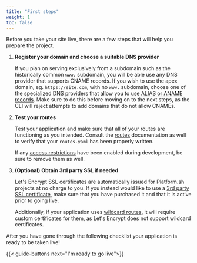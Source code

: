 ```yaml
---
title: "First steps"
weight: 1
toc: false
---
```


Before you take your site live, there are a few steps that will help you prepare the project.

1. **Register your domain and choose a suitable DNS provider**

    If you plan on serving exclusively from a subdomain such as the historically common `www.` subdomain, you will be able use any DNS provider that supports CNAME records. If you wish to use the apex domain, eg. `https://site.com`, with no `www.` subdomain, choose one of the specialized DNS providers that allow you to use [ALIAS or ANAME records](/golive/steps/dns/). Make sure to do this before moving on to the next steps, as the CLI will reject attempts to add domains that do not allow CNAMEs.

2. **Test your routes**

    Test your application and make sure that all of your routes are functioning as you intended. Consult the [routes]() documentation as well to verify that your `routes.yaml` has been properly written.

    If any [access restrictions](/administration/web/configure-environment/#http-access-control) have been enabled during development, be sure to remove them as well.

3. **(Optional) Obtain 3rd party SSL if needed**

    Let's Encrypt SSL certificates are automatically issued for Platform.sh projects at no charge to you. If you instead would like to use a [3rd party SSL certificate](/golive/steps/tls/), make sure that you have purchased it and that it is active prior to going live.

    Additionally, if your application uses [wildcard routes](/golive/steps/tls/), it will require custom certificates for them, as Let's Encrypt does not support wildcard certificates.

After you have gone through the following checklist your application is ready to be taken live!

{{< guide-buttons next="I'm ready to go live">}}

